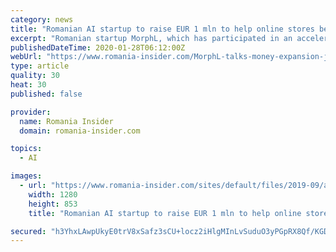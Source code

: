 ```yaml
---
category: news
title: "Romanian AI startup to raise EUR 1 mln to help online stores better target customers"
excerpt: "Romanian startup MorphL, which has participated in an acceleration process with Techstars ... continue product development because it is a market where we have extremely many possibilities for development both in terms of AI and integration with other platforms,\" Borodescu stated. Essentially, MorphL provides online stores tools to optimise ..."
publishedDateTime: 2020-01-28T06:12:00Z
webUrl: "https://www.romania-insider.com/MorphL-talks-money-expansion-jan-2020"
type: article
quality: 30
heat: 30
published: false

provider:
  name: Romania Insider
  domain: romania-insider.com

topics:
  - AI

images:
  - url: "https://www.romania-insider.com/sites/default/files/2019-09/artificial-intelligence-pixabay.jpg"
    width: 1280
    height: 853
    title: "Romanian AI startup to raise EUR 1 mln to help online stores better target customers"

secured: "h3YhxLAwpUkyE0trV8xSafz3sCU+locz2iHlgMInLvSuduO3yPGpRX8Qf/KGD2o7gsNWhZFnFKd06penD8lxTPYpg0TXzm88JnJ1BZ291lU1zAhJx3JU3r3rSwLtW7y1N/taLVaW/pkqZgM2ESz64hscdEHgDFTY/jumZqFa05oYfomP7zOI1rv9WQdY6Zw+1YudOuFNNwbxDEnpKF3ep1Xyi5w43WxG23I8JSjN8xaaIk12GXnHhifsHdWffVaiaErrIj+aQVgzfMp1zA5EfV8oy9sO6HUaAe9yaFgQV9UwiPsP47UoUTI1Ok+WFqfH;wsbYgiP5aTknsik3VJwjZg=="
---
```


